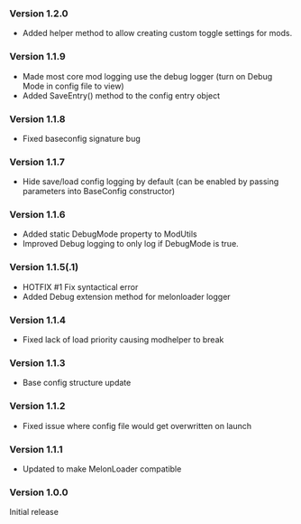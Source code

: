 ### Version 1.2.0

- Added helper method to allow creating custom toggle settings for mods.

### Version 1.1.9

- Made most core mod logging use the debug logger (turn on Debug Mode in config file to view)
- Added SaveEntry() method to the config entry object

### Version 1.1.8

- Fixed baseconfig signature bug

### Version 1.1.7

- Hide save/load config logging by default (can be enabled by passing parameters into BaseConfig constructor)

### Version 1.1.6

- Added static DebugMode property to ModUtils
- Improved Debug logging to only log if DebugMode is true.

### Version 1.1.5(.1)

- HOTFIX #1 Fix syntactical error
- Added Debug extension method for melonloader logger

### Version 1.1.4

- Fixed lack of load priority causing modhelper to break

### Version 1.1.3

- Base config structure update

### Version 1.1.2

- Fixed issue where config file would get overwritten on launch

### Version 1.1.1

- Updated to make MelonLoader compatible

### Version 1.0.0

Initial release